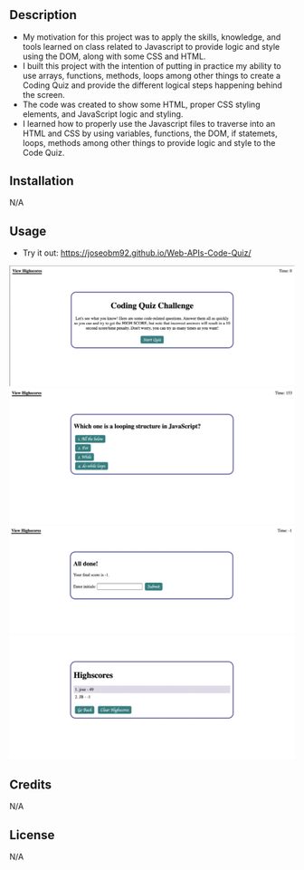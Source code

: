 # <Web-APIs-Code-Quiz>
# 

## Description

- My motivation for this project was to apply the skills, knowledge, and tools learned on class related to Javascript to provide logic and style using the DOM, along with some CSS and HTML.
- I built this project with the intention of putting in practice my ability to use arrays, functions, methods, loops among other things to create a Coding Quiz and provide the different logical steps happening behind the screen. 
- The code was created to show some HTML, proper CSS styling elements, and JavaScript logic and styling.
- I learned how to properly use the Javascript files to traverse into an HTML and CSS by using variables, functions, the DOM, if statemets, loops, methods among other things to provide logic and style to the Code Quiz.

## Installation

N/A

## Usage
- Try it out:
https://joseobm92.github.io/Web-APIs-Code-Quiz/

![alt text](Assets/Screen%20Shot%202022-10-06%20at%209.13.52%20PM.png)
![alt text](Assets/Screen%20Shot%202022-10-06%20at%209.14.08%20PM.png)
![alt text](Assets//Screen%20Shot%202022-10-06%20at%209.14.59%20PM.png)
![alt text](Assets/Screen%20Shot%202022-10-06%20at%209.15.12%20PM.png)

## Credits

N/A

## License

N/A